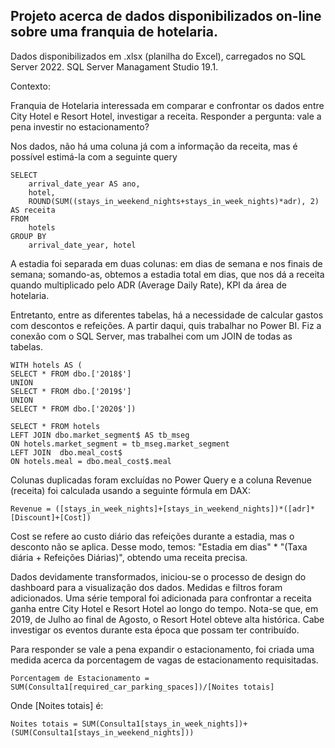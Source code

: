 ## Projeto acerca de dados disponibilizados on-line sobre uma franquia de hotelaria.

Dados disponibilizados em .xlsx (planilha do Excel), carregados no SQL Server 2022. SQL Server Managament Studio 19.1.

Contexto:

Franquia de Hotelaria interessada em comparar e confrontar os dados entre City Hotel e Resort Hotel, investigar a receita. Responder a pergunta: vale a pena investir no estacionamento? 

Nos dados, não há uma coluna já com a informação da receita, mas é possível estimá-la com a seguinte query
```
SELECT 
	arrival_date_year AS ano,
	hotel,
	ROUND(SUM((stays_in_weekend_nights+stays_in_week_nights)*adr), 2) AS receita
FROM 
	hotels
GROUP BY
	arrival_date_year, hotel
```
A estadia foi separada em duas colunas: em dias de semana e nos finais de semana; somando-as, obtemos a estadia total em dias, que nos dá a receita quando multiplicado pelo ADR (Average Daily Rate), KPI da área de hotelaria.

Entretanto, entre as diferentes tabelas, há a necessidade de calcular gastos com descontos e refeições. A partir daqui, quis trabalhar no Power BI. Fiz a conexão com o SQL Server, mas trabalhei com um JOIN de todas as tabelas.
```
WITH hotels AS (
SELECT * FROM dbo.['2018$']
UNION
SELECT * FROM dbo.['2019$']
UNION
SELECT * FROM dbo.['2020$'])

SELECT * FROM hotels 
LEFT JOIN dbo.market_segment$ AS tb_mseg 
ON hotels.market_segment = tb_mseg.market_segment
LEFT JOIN  dbo.meal_cost$ 
ON hotels.meal = dbo.meal_cost$.meal
```
Colunas duplicadas foram excluídas no Power Query e a coluna Revenue (receita) foi calculada usando a seguinte fórmula em DAX:
```
Revenue = ([stays_in_week_nights]+[stays_in_weekend_nights])*([adr]*[Discount]+[Cost])
```
Cost se refere ao custo diário das refeições durante a estadia, mas o desconto não se aplica. Desse modo, temos: "Estadia em dias" * "(Taxa diária + Refeições Diárias)", obtendo uma receita precisa. 

Dados devidamente transformados, iniciou-se o processo de design do dashboard para a visualização dos dados. Medidas e filtros foram adicionados. Uma série temporal foi adicionada para confrontar a receita ganha entre City Hotel e Resort Hotel ao longo do tempo. Nota-se que, em 2019, de Julho ao final de Agosto, o Resort Hotel obteve alta histórica. Cabe investigar os eventos durante esta época que possam ter contribuído.

Para responder se vale a pena expandir o estacionamento, foi criada uma medida acerca da porcentagem de vagas de estacionamento requisitadas. 
```
Porcentagem de Estacionamento = SUM(Consulta1[required_car_parking_spaces])/[Noites totais]
``` 
Onde [Noites totais] é:
```
Noites totais = SUM(Consulta1[stays_in_week_nights])+(SUM(Consulta1[stays_in_weekend_nights]))
```

